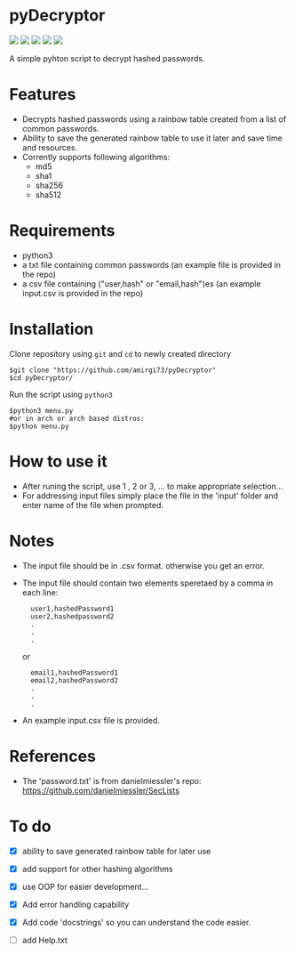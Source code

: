 # pyDecryptor

![](https://img.shields.io/github/stars/amirgi73/pyDecryptor.svg) ![](https://img.shields.io/github/forks/amirgi73/pyDecryptor.svg) ![](https://img.shields.io/github/tag/amirgi73/pyDecryptor.svg) ![](https://img.shields.io/github/release/amirgi73/pyDecryptor.svg) ![](https://img.shields.io/github/issues/amirgi73/pyDecryptor.svg)

A simple pyhton script to decrypt hashed passwords.

Features
=============
- Decrypts hashed passwords using a rainbow table created from a list of common passwords.
- Ability to save the generated rainbow table to use it later and save time and resources.
- Corrently supports following algorithms:
	- md5
	- sha1
	- sha256
	- sha512

Requirements
=============
- python3
- a txt file containing common passwords (an example file is provided in the repo)
- a csv file containing ("user,hash" or "email,hash")es (an example input.csv is provided in the repo)

Installation
=============
Clone repository using `git` and `cd` to newly created directory

    $git clone "https://github.com/amirgi73/pyDecryptor"
    $cd pyDecryptor/
    
Run the script using `python3`

    $python3 menu.py
    #or in arch or arch based distros:
    $python menu.py

How to use it
=============
- After runing the script, use 1 , 2 or 3, ... to make appropriate selection...
- For addressing input files simply place the file in the 'input' folder and enter name of the file when prompted.

Notes
=============
- The input file should be in .csv format. otherwise you get an error.
- The input file should contain two elements speretaed by a comma in each line:

        user1,hashedPassword1
        user2,hashedpassword2
        .
        .
        .
	
    or
    
        email1,hashedPassword1
        email2,hashedPassword2
        .
        .
        .

- An example input.csv file is provided.

References
=============
- The 'password.txt' is from danielmiessler's repo: https://github.com/danielmiessler/SecLists

To do
=============
- [x] ability to save generated rainbow table for later use
- [x] add support for other hashing algorithms
- [x] use OOP for easier development...
- [x] Add error handling capability
- [x] Add code 'docstrings' so you can understand the code easier.
- [ ] add Help.txt

